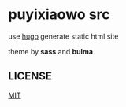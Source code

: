 # puyixiaowo src


use <a href="https://github.com/spf13/hugo" target="_blank">hugo</a> generate static html site

theme by **sass** and **bulma**


## LICENSE

[MIT](https://github.com/ysdxz207/puyixiaowo_src/blob/master/LICENSE)